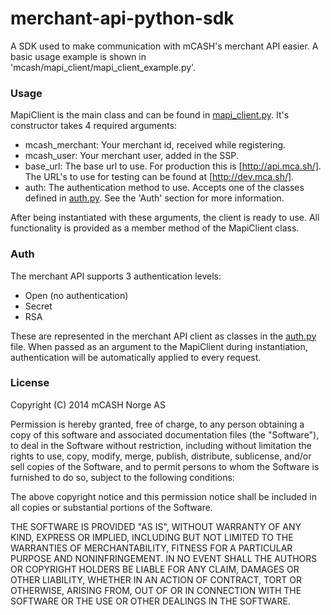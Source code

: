 # merchant-api-python-sdk

A SDK used to make communication with mCASH's merchant API easier. A basic usage example is shown in 'mcash/mapi_client/mapi_client_example.py'.

### Usage
MapiClient is the main class and can be found in [mapi_client.py](mcash/mapi_client/mapi_client.py). It's constructor takes 4 required arguments:

* mcash_merchant: Your merchant id, received while registering.
* mcash_user: Your merchant user, added in the SSP.
* base_url: The base url to use. For production this is [http://api.mca.sh/]. The URL's to use for testing can be found at [http://dev.mca.sh/].
* auth: The authentication method to use. Accepts one of the classes defined in [auth.py](mcash/mapi_client/auth.py). See the 'Auth' section for more information.

After being instantiated with these arguments, the client is ready to use. All functionality is provided as a member method of the MapiClient class.

### Auth
The merchant API supports 3 authentication levels:
* Open (no authentication)
* Secret
* RSA

These are represented in the merchant API client as classes in the [auth.py](mcash/mapi_client/auth.py) file. When passed as an argument to the MapiClient during instantiation, authentication will be automatically applied to every request.


### License
Copyright (C) 2014 mCASH Norge AS

Permission is hereby granted, free of charge, to any person obtaining a copy of
this software and associated documentation files (the "Software"), to deal in
the Software without restriction, including without limitation the rights to
use, copy, modify, merge, publish, distribute, sublicense, and/or sell copies
of the Software, and to permit persons to whom the Software is furnished to do
so, subject to the following conditions:

The above copyright notice and this permission notice shall be included in all
copies or substantial portions of the Software.

THE SOFTWARE IS PROVIDED "AS IS", WITHOUT WARRANTY OF ANY KIND, EXPRESS OR
IMPLIED, INCLUDING BUT NOT LIMITED TO THE WARRANTIES OF MERCHANTABILITY,
FITNESS FOR A PARTICULAR PURPOSE AND NONINFRINGEMENT. IN NO EVENT SHALL THE
AUTHORS OR COPYRIGHT HOLDERS BE LIABLE FOR ANY CLAIM, DAMAGES OR OTHER
LIABILITY, WHETHER IN AN ACTION OF CONTRACT, TORT OR OTHERWISE, ARISING FROM,
OUT OF OR IN CONNECTION WITH THE SOFTWARE OR THE USE OR OTHER DEALINGS IN THE
SOFTWARE.
